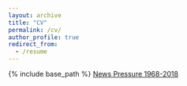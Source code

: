 ```yaml
---
layout: archive
title: "CV"
permalink: /cv/
author_profile: true
redirect_from:
  - /resume
---
```


{% include base_path %}
[News Pressure 1968-2018](https://davidstro.github.io/David-Stromberg/files/newspressure_1968_2018.dta)
